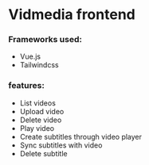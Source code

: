 # Vidmedia frontend

### Frameworks used:
- Vue.js
- Tailwindcss


### features:
- List videos
- Upload video
- Delete video
- Play video
- Create subtitles through video player
- Sync subtitles with video
- Delete subtitle